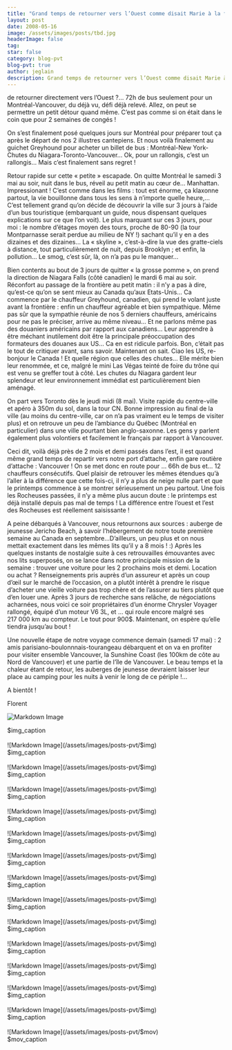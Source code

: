 ```yaml
---
title: "Grand temps de retourner vers l’Ouest comme disait Marie à la fin du"
layout: post
date: 2008-05-16
image: /assets/images/posts/tbd.jpg
headerImage: false
tag:
star: false
category: blog-pvt
blog-pvt: true
author: jeglain
description: Grand temps de retourner vers l’Ouest comme disait Marie à la fin du
---
```

de retourner directement vers l’Ouest ?... 72h de bus seulement pour
un Montréal-Vancouver, du déjà vu, défi déjà relevé. Allez, on
peut se permettre un petit détour quand même. C’est pas comme si on
était dans le coin que pour 2 semaines de congés !

On s’est finalement posé quelques jours sur Montréal pour préparer
tout ça après le départ de nos 2 illustres cantepiens. Et nous voilà
finalement au guichet Greyhound pour acheter un billet de bus :
Montréal-New York-Chutes du Niagara-Toronto-Vancouver… Ok, pour un
rallongis, c’est un rallongis… Mais c’est finalement sans
regret !

Retour rapide sur cette « petite » escapade. On quitte Montréal le
samedi 3 mai au soir, nuit dans le bus, réveil au petit matin au cœur
de… Manhattan. Impressionant ! C’est comme dans les films : tout
est énorme, ça klaxonne partout, la vie bouillonne dans tous les sens
à n’importe quelle heure,… C’est tellement grand qu’on décide
de découvrir la ville sur 3 jours à l’aide d’un bus touristique
(embarquant un guide, nous dispensant quelques explications sur ce que
l’on voit). Le plus marquant sur ces 3 jours, pour moi : le nombre
d’étages moyen des tours, proche de 80-90  (la tour Montparnasse
serait perdue au milieu de NY !) sachant qu’il y en a des dizaines et
des dizaines… La « skyline », c’est-à-dire la vue des
gratte-ciels à distance, tout particulièrement de nuit, depuis
Brooklyn ; et enfin, la pollution… Le smog, c’est sûr, là, on
n’a pas pu le manquer…

Bien contents au bout de 3 jours de quitter « la grosse pomme », on
prend la direction de Niagara Falls (côté canadien) le mardi 6 mai au
soir. Réconfort au passage de la frontière au petit matin : il n’y
a pas à dire, qu’est-ce qu’on se sent mieux au Canada qu’aux
Etats-Unis… Ca commence par le chauffeur Greyhound, canadien, qui
prend le volant juste avant la frontière : enfin un chauffeur
agréable et bien sympathique. Même pas sûr que la sympathie réunie
de nos 5 derniers chauffeurs, américains pour ne pas le préciser,
arrive au même niveau… Et ne parlons même pas des douaniers
américains par rapport aux canadiens… Leur apprendre à être
méchant inutilement doit être la principale préoccupation des
formateurs des douanes aux US… Ca en est ridicule parfois. Bon,
c’était pas le tout de critiquer avant, sans savoir. Maintenant on
sait. Ciao les US, re-bonjour le Canada ! Et quelle région que celles
des chutes… Elle mérite bien leur renommée, et ce, malgré le mini
Las Végas teinté de foire du trône qui est venu se greffer tout à
côté. Les chutes du Niagara gardent leur splendeur et leur
environnement immédiat est particulièrement bien aménagé.

On part vers Toronto dès le jeudi midi (8 mai). Visite rapide du
centre-ville et apéro à 350m du sol, dans la tour CN. Bonne impression
au final de la ville (au moins du centre-ville, car on n’a pas
vraiment eu le temps de visiter plus) et on retrouve un peu de
l’ambiance du Québec (Montréal en particulier) dans une ville
pourtant bien anglo-saxonne. Les gens y parlent également plus
volontiers et facilement le français par rapport à Vancouver.

Ceci dit, voilà déjà près de 2 mois et demi passés dans l’est, il
est quand même grand temps de repartir vers notre port d’attache,
enfin gare routière d’attache : Vancouver ! On se met donc en route
pour … 66h de bus et… 12 chauffeurs consécutifs. Quel plaisir de
retrouver les mêmes étendues qu’à l’aller à la différence que
cette fois-ci, il n’y a plus de neige nulle part et que le printemps
commence à se montrer sérieusement un peu partout. Une fois les
Rocheuses passées, il n’y a même plus aucun doute : le printemps
est déjà installé depuis pas mal de temps ! La différence entre
l’ouest et l’est des Rocheuses est réellement saisissante !

A peine débarqués à Vancouver, nous retournons aux sources : auberge
de jeunesse Jericho Beach, à savoir l’hébergement de notre toute
première semaine au Canada en septembre…D’ailleurs, un peu plus et
on nous mettait exactement dans les mêmes lits qu’il y a 8
mois ! :) Après les quelques instants de nostalgie suite à ces
retrouvailles émouvantes avec nos lits superposés, on se lance dans
notre principale mission de la semaine : trouver une voiture pour les 2
prochains mois et demi. Location ou achat ? Renseignements pris auprès
d’un assureur et après un coup d’œil sur le marché de
l’occasion, on a plutôt intérêt à prendre le risque d’acheter
une vieille voiture pas trop chère et de l’assurer au tiers plutôt
que d’en louer une. Après 3 jours de recherche sans relâche, de
négociations acharnées, nous voici ce soir propriétaires d’un
énorme Chrysler Voyager rallongé, équipé d’un moteur V6 3L, et …
qui roule encore malgré ses 217 000 km au compteur. Le tout pour 900$.
Maintenant, on espère qu’elle tiendra jusqu’au bout !

Une nouvelle étape de notre voyage commence demain (samedi 17 mai) : 2
amis parisiano-boulonnnais-tourangeau débarquent et on va en profiter
pour visiter ensemble Vancouver, la Sunshine Coast (les 100km de côte
au Nord de Vancouver) et une partie de l’île de Vancouver. Le beau
temps et la chaleur étant de retour, les auberges de jeunesse devraient
laisser leur place au camping pour les nuits à venir le long de ce
périple !…

A bientôt !

Florent

![Markdown Image](/assets/images/posts-pvt/$img)
<figcaption class="caption">$img_caption</figcaption>
<br>
![Markdown Image](/assets/images/posts-pvt/$img)
<figcaption class="caption">$img_caption</figcaption>
<br>
![Markdown Image](/assets/images/posts-pvt/$img)
<figcaption class="caption">$img_caption</figcaption>
<br>
![Markdown Image](/assets/images/posts-pvt/$img)
<figcaption class="caption">$img_caption</figcaption>
<br>
![Markdown Image](/assets/images/posts-pvt/$img)
<figcaption class="caption">$img_caption</figcaption>
<br>
![Markdown Image](/assets/images/posts-pvt/$img)
<figcaption class="caption">$img_caption</figcaption>
<br>
![Markdown Image](/assets/images/posts-pvt/$img)
<figcaption class="caption">$img_caption</figcaption>
<br>
![Markdown Image](/assets/images/posts-pvt/$img)
<figcaption class="caption">$img_caption</figcaption>
<br>
![Markdown Image](/assets/images/posts-pvt/$img)
<figcaption class="caption">$img_caption</figcaption>
<br>
![Markdown Image](/assets/images/posts-pvt/$img)
<figcaption class="caption">$img_caption</figcaption>
<br>
![Markdown Image](/assets/images/posts-pvt/$img)
<figcaption class="caption">$img_caption</figcaption>
<br>
![Markdown Image](/assets/images/posts-pvt/$img)
<figcaption class="caption">$img_caption</figcaption>
<br>
![Markdown Image](/assets/images/posts-pvt/$img)
<figcaption class="caption">$img_caption</figcaption>
<br>
![Markdown Image](/assets/images/posts-pvt/$img)
<figcaption class="caption">$img_caption</figcaption>
<br>
![Markdown Image](/assets/images/posts-pvt/$mov)
<figcaption class="caption">$mov_caption</figcaption>
<br>
